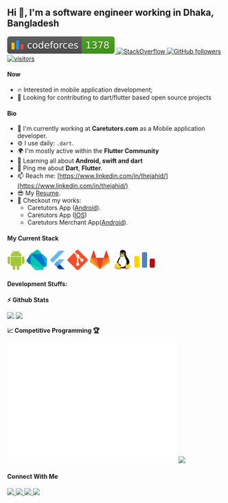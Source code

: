 
## Hi 👋, I'm a software engineer working in Dhaka, Bangladesh

<p align="left">
	<a href="https://codeforces.com/profile/xahid_71">
<img alt="cf_ratings"
src="https://raw.githubusercontent.com/iamthejahid/cf_handler/main/output/max_rating.svg" />
</a>
<a href="https://stackoverflow.com/users/14652317/xahid-rocks">
<img alt="StackOverflow"
src="https://stackoverflow-badge.vercel.app/?userID=14652317" />
</a>
  <a href="https://github.com/iamthejahid?tab=followers">
    <img alt="GitHub followers" src="https://img.shields.io/github/followers/iamthejahid?color=green&logo=github">
  </a>
  <a href="https://github.com/iamthejahid/">
    <img src="https://komarev.com/ghpvc/?username=iamthejahid" alt="visitors" />
  </a>

</p>

#### Now

- :fire: Interested in mobile application development;
- :calendar: Looking for contributing to dart/flutter based open source projects 

#### Bio

- 🏢 I'm currently working at **Caretutors.com** as a  Mobile application developer.
- ⚙️ I use daily: `.dart`.
- 🌍 I'm mostly active within the **Flutter Community**
- 🌱 Learning all about **Android, swift and dart**
- 💬 Ping me about **Dart**, **Flutter**.
- 📫 Reach me: [https://www.linkedin.com/in/thejahid/](https://www.linkedin.com/in/thejahid/)
- 😎 My [Resume](files/resume.pdf).
- 📱 Checkout my works:
	- Caretutors App ([Android](https://play.google.com/store/apps/details?id=com.caretutors)).
	- Caretutors App ([IOS](https://apps.apple.com/app/caretutors/id1607736513))
	- Caretutors Merchant App([Android](https://play.google.com/store/apps/details?id=com.caretutors_merchant)).


#### My Current Stack

<img height="48" src="img/Android_robot.svg" alt="Android"> <img height="48" src="img/Dart-logo-icon.svg" alt="Dart"> <img height="48" src="img/flutter_logo.svg" alt="flutter"> <img height="48" src="img/git-original.svg" alt="git"> <img height="48" src="img/gitlab-original.svg" alt="gitlab"> <img height="48" src="img/linux-original.svg" alt="linux"> <img height="48" src="img/cflogo.svg" alt="cf">

#### Development Stuffs:

<b>⚡ Github Stats</b>
<p float="left">
<img height="180em" src="https://github-readme-stats.vercel.app/api?username=iamthejahid&show_icons=true&hide_border=true&&count_private=true&include_all_commits=true" /> 
<img height="180em" src="https://github-readme-stats.vercel.app/api/top-langs/?username=iamthejahid&show_icons=true&hide_border=true&layout=compact&langs_count=8"/>
</p>

<b>&#128200; Competitive Programming 🏆</b>
<p float="left">
<img height="280em" src="https://raw.githubusercontent.com/iamthejahid/cf_handler/main/output/light_card.svg" />
<img height="280em" src="https://leetcard.jacoblin.cool/iamthejahid?theme=dark&extension=heatmap" />
</p>




#### Connect With Me

<p left="center">
<a href="https://twitter.com/Iamthe_Jahid">
  <img src="https://img.shields.io/badge/twitter-%231DA1F2.svg?&style=for-the-badge&logo=twitter&logoColor=white" height=25>
</a> 
<a href="https://www.linkedin.com/in/thejahid/">
  <img src="https://img.shields.io/badge/linkedin-%230077B5.svg?&style=for-the-badge&logo=linkedin&logoColor=white" height=25>
</a> 
<a href="https://www.facebook.com/iamthejahid/">
  <img src="https://img.shields.io/badge/Facebook-1877F2?style=for-the-badge&logo=facebook&logoColor=white" height=25>
</a>
<a href="mailto:jahid.info97@gmail.com">
  <img src="	https://img.shields.io/badge/Gmail-D14836?style=for-the-badge&logo=gmail&logoColor=white" height=25>
</a>
</p>
